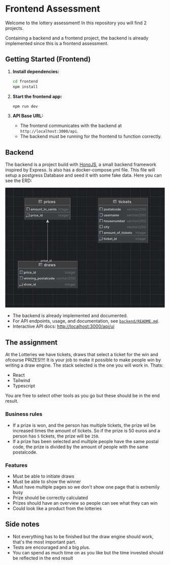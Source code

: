 # Frontend Assessment

Welcome to the lottery assessment! In this repository you will find 2 projects.

Containing a backend and a frontend project, the backend is already implemented since this is a frontend assessment.

## Getting Started (Frontend)

1. **Install dependencies:**

   ```sh
   cd frontend
   npm install
   ```

2. **Start the frontend app:**

   ```sh
   npm run dev
   ```

3. **API Base URL:**
   - The frontend communicates with the backend at `http://localhost:3000/api`.
   - The backend must be running for the frontend to function correctly.

## Backend

The backend is a project build with [HonoJS](https://hono.dev/), a small backend framework inspired by Express. Is also has a docker-compose.yml file. This file will setup a postgress Database and seed it with some fake data.
Here you can see the ERD:

![ERD](./erd.png)

- The backend is already implemented and documented.
- For API endpoints, usage, and documentation, see [`backend/README.md`](./backend/README.md).
- Interactive API docs: [http://localhost:3000/api/ui](http://localhost:3000/api/ui)

## The assignment

At the Lotteries we have tickets, draws that select a ticket for the win and ofcourse PRIZES!!!! It is your job to make it
possible to make people win by writing a draw engine. The stack selected is the one you will work in. Thats:

- React
- Tailwind
- Typescript

You are free to select other tools as you go but these should be in the end result.

### Business rules

- If a prize is won, and the person has multiple tickets, the prize wil be increased times the amount of tickets.
  So if the prize is 50 euros and a person has `5` tickets, the prize will be `250`.
- If a prize has been selected and multiple people have the same postal code, the prize is divided by the amount of people with
  the same postalcode.

### Features

- Must be able to initiate draws
- Must be able to show the winner
- Must have multiple pages so we don't show one page that is extremily busy
- Prize should be correctly calculated
- Prizes should have an overview so people can see what they can win
- Could look like a product from the lotteries

## Side notes

- Not everything has to be finished but the draw engine should work, that's the most important part.
- Tests are encouraged and a big plus.
- You can spend as much time on as you like but the time invested should be reflected in the end result
